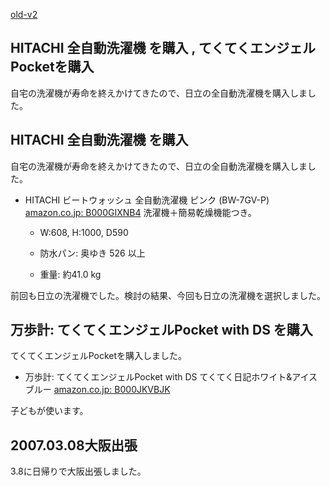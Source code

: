 [old-v2](ig070311-orig.html)

## HITACHI 全自動洗濯機 を購入 , てくてくエンジェルPocketを購入

自宅の洗濯機が寿命を終えかけてきたので、日立の全自動洗濯機を購入しました。

## HITACHI 全自動洗濯機 を購入

自宅の洗濯機が寿命を終えかけてきたので、日立の全自動洗濯機を購入しました。

* HITACHI ビートウォッシュ 全自動洗濯機 ピンク (BW-7GV-P)
  [amazon.co.jp: B000GIXNB4](http://www.amazon.co.jp/exec/obidos/ASIN/B000GIXNB4/igapyondiary-22)
  洗濯機＋簡易乾燥機能つき。
  
  * W:608, H:1000, D590
    
  * 防水パン: 奥ゆき 526 以上
    
  * 重量: 約41.0 kg
  

前回も日立の洗濯機でした。検討の結果、今回も日立の洗濯機を選択しました。

## 万歩計: てくてくエンジェルPocket with DS を購入

てくてくエンジェルPocketを購入しました。

* 万歩計: てくてくエンジェルPocket with DS てくてく日記ホワイト&アイスブルー
  [amazon.co.jp: B000JKVBJK](http://www.amazon.co.jp/exec/obidos/ASIN/B000JKVBJK/igapyondiary-22)

子どもが使います。

## 2007.03.08大阪出張

3.8に日帰りで大阪出張しました。